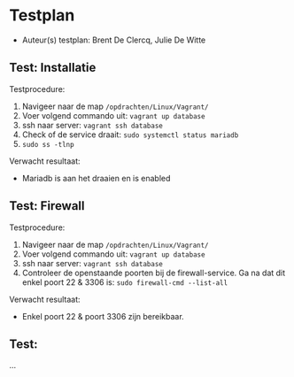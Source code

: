 # Testplan

- Auteur(s) testplan: Brent De Clercq, Julie De Witte

## Test: Installatie

Testprocedure:

1. Navigeer naar de map `/opdrachten/Linux/Vagrant/`
2. Voer volgend commando uit: `vagrant up database`
3. ssh naar server: `vagrant ssh database`
4. Check of de service draait: `sudo systemctl status mariadb`
5. `sudo ss -tlnp`

Verwacht resultaat:

- Mariadb is aan het draaien en is enabled

<!-- Voeg hier eventueel een screenshot van het verwachte resultaat in. -->

## Test: Firewall

Testprocedure:

1. Navigeer naar de map `/opdrachten/Linux/Vagrant/`
2. Voer volgend commando uit: `vagrant up database`
3. ssh naar server: `vagrant ssh database`
4. Controleer de openstaande poorten bij de firewall-service. Ga na dat dit enkel poort 22 & 3306 is: `sudo firewall-cmd --list-all`

Verwacht resultaat:

- Enkel poort 22 & poort 3306 zijn bereikbaar.

<!-- Voeg hier eventueel een screenshot van het verwachte resultaat in. -->

## Test: <!-- Omschrijving test. -->

...
